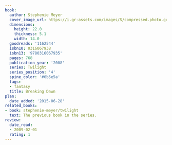 ```yaml
---
book:
  author: Stephenie Meyer
  cover_image_url: https://i.gr-assets.com/images/S/compressed.photo.goodreads.com/books/1442776569l/1162544._SY475_.jpg
  dimensions:
    height: 22.0
    thickness: 5.1
    width: 14.0
  goodreads: '1162544'
  isbn10: 0316067938
  isbn13: '9780316067935'
  pages: 768
  publication_year: '2008'
  series: Twilight
  series_position: '4'
  spine_color: '#6b5e5a'
  tags:
  - fantasy
  title: Breaking Dawn
plan:
  date_added: '2015-06-28'
related_books:
- book: stephenie-meyer/twilight
  text: The previous book in the series.
review:
  date_read:
  - 2009-02-01
  rating: 1
---
```

